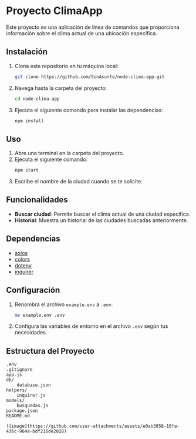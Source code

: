 # Proyecto ClimaApp

Este proyecto es una aplicación de línea de comandos que proporciona información sobre el clima actual de una ubicación específica.

## Instalación

1. Clona este repositorio en tu máquina local:
    ```bash
    git clone https://github.com/SinAsunto/node-clima-app.git
    ```
2. Navega hasta la carpeta del proyecto:
    ```bash
    cd node-clima-app
    ```
3. Ejecuta el siguiente comando para instalar las dependencias:
    ```bash
    npm install
    ```

## Uso

1. Abre una terminal en la carpeta del proyecto.
2. Ejecuta el siguiente comando:
    ```bash
    npm start
    ```
3. Escribe el nombre de la ciudad cuando se te solicite.

## Funcionalidades

- **Buscar ciudad**: Permite buscar el clima actual de una ciudad específica.
- **Historial**: Muestra un historial de las ciudades buscadas anteriormente.

## Dependencias

- [axios](https://www.npmjs.com/package/axios)
- [colors](https://www.npmjs.com/package/colors)
- [dotenv](https://www.npmjs.com/package/dotenv)
- [inquirer](https://www.npmjs.com/package/inquirer)

## Configuración

1. Renombra el archivo `example.env` a `.env`:
    ```bash
    mv example.env .env
    ```
2. Configura las variables de entorno en el archivo `.env` según tus necesidades.

## Estructura del Proyecto

```plaintext
.env
.gitignore
app.js
db/
    database.json
helpers/
    inquirer.js
models/
    busquedas.js
package.json
README.md

![image](https://github.com/user-attachments/assets/e0ab3058-10fa-436c-964a-bdf216de2028)

